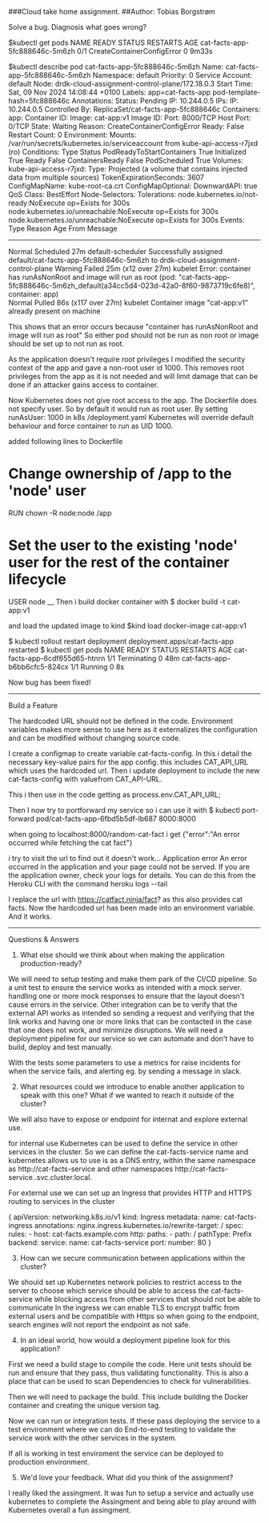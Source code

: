 ###Cloud take home assignment. 
##Author: Tobias Borgstrøm

Solve a bug.
Diagnosis what goes wrong? 

$kubectl get pods
NAME                             READY   STATUS                       RESTARTS   AGE
cat-facts-app-5fc888646c-5m6zh   0/1     CreateContainerConfigError   0          9m33s

$kubectl describe pod cat-facts-app-5fc888646c-5m6zh
Name:             cat-facts-app-5fc888646c-5m6zh
Namespace:        default
Priority:         0
Service Account:  default
Node:             drdk-cloud-assignment-control-plane/172.18.0.3
Start Time:       Sat, 09 Nov 2024 14:08:44 +0100
Labels:           app=cat-facts-app
                  pod-template-hash=5fc888646c
Annotations:      <none>
Status:           Pending
IP:               10.244.0.5
IPs:
  IP:           10.244.0.5
Controlled By:  ReplicaSet/cat-facts-app-5fc888646c
Containers:
  app:
    Container ID:
    Image:          cat-app:v1
    Image ID:
    Port:           8000/TCP
    Host Port:      0/TCP
    State:          Waiting
      Reason:       CreateContainerConfigError
    Ready:          False
    Restart Count:  0
    Environment:    <none>
    Mounts:
      /var/run/secrets/kubernetes.io/serviceaccount from kube-api-access-r7jxd (ro)
Conditions:
  Type                        Status
  PodReadyToStartContainers   True
  Initialized                 True
  Ready                       False
  ContainersReady             False
  PodScheduled                True
Volumes:
  kube-api-access-r7jxd:
    Type:                    Projected (a volume that contains injected data from multiple sources)
    TokenExpirationSeconds:  3607
    ConfigMapName:           kube-root-ca.crt
    ConfigMapOptional:       <nil>
    DownwardAPI:             true
QoS Class:                   BestEffort
Node-Selectors:              <none>
Tolerations:                 node.kubernetes.io/not-ready:NoExecute op=Exists for 300s
                             node.kubernetes.io/unreachable:NoExecute op=Exists for 300s
                             node.kubernetes.io/unreachable:NoExecute op=Exists for 300s
Events:
  Type     Reason     Age                  From               Message
  ----     ------     ----                 ----               -------
  Normal   Scheduled  27m                  default-scheduler  Successfully assigned default/cat-facts-app-5fc888646c-5m6zh to drdk-cloud-assignment-control-plane
  Warning  Failed     25m (x12 over 27m)   kubelet            Error: container has runAsNonRoot and image will run as root (pod: "cat-facts-app-5fc888646c-5m6zh_default(a34cc5d4-023d-42a0-8f60-9873719c6fe8)", container: app)    
  Normal   Pulled     86s (x117 over 27m)  kubelet            Container image "cat-app:v1" already present on machine


This shows that an error occurs because "container has runAsNonRoot and image will run as root" So either pod should not be run as non root or image should be set up to not run as root.

As the application doesn't require root privileges I modified the security context of the app and gave a non-root user id 1000. This removes root privileges from the app as it is not needed and will limit damage that can be done if an attacker gains access to container.

Now Kubernetes does not give root access to the app.
The Dockerfile does not specify user. So by default it would run as root user. By setting runAsUser: 1000 in k8s /deployment.yaml Kubernetes will override default behaviour and force container to run as UID 1000. 

added following lines to Dockerfile

# Change ownership of /app to the 'node' user
RUN chown -R node:node /app

# Set the user to the existing 'node' user for the rest of the container lifecycle
USER node
__
Then i build docker container with
$ docker build -t cat-app:v1 

and load the updated image to kind 
$kind load docker-image cat-app:v1

$ kubectl rollout restart deployment
deployment.apps/cat-facts-app restarted
$ kubectl get pods
NAME                             READY   STATUS        RESTARTS   AGE
cat-facts-app-6cdf655d65-htnrn   1/1     Terminating   0          48m
cat-facts-app-b6bb6cfc5-824cx    1/1     Running       0          8s

Now bug has been fixed!

______________________________________________________________________________________________

Build a Feature

The hardcoded URL should not be defined in the code. Environment variables makes more sense to use here as it externalizes the configuration and can be modified without changing source code. 

I create a configmap to create variable cat-facts-config. In this i detail the necessary key-value pairs for the app config. this includes CAT_API_URL which uses the hardcoded url. Then i update deployment to include the new cat-facts-config with valuefrom CAT_API-URL.

This i then use in the code getting as process.env.CAT_API_URL; 

Then I now try to portforward my service so i can use it with 
$ kubectl port-forward pod/cat-facts-app-6fbd5b5df-lb687 8000:8000

when going to localhost:8000/random-cat-fact i get 
{"error":"An error occurred while fetching the cat fact"}

i try to visit the url to find out it doesn't work... 
Application error
An error occurred in the application and your page could not be served. If you are the application owner, check your logs for details. You can do this from the Heroku CLI with the command
heroku logs --tail

I replace the url with https://catfact.ninja/fact? as this also provides cat facts.
Now the hardcoded url has been made into an environment variable. And it works.

_____________________________________________________________________________
Questions & Answers
1. What else should we think about when making the application production-ready?

We will need to setup testing and make them park of the CI/CD pipeline. So a unit test to ensure the service works as intended with a mock server. handling one or more mock responses to ensure that the layout doesn't cause errors in the service.
Other integration can be to verify that the external API works as intended so sending a request and verifying that the link works and having one or more links that can be contacted in the case that one does not work, and minimize disruptions.
We will need a deployment pipeline for our service so we can automate and don't have to build, deploy and test manually. 

With the tests some parameters to use a metrics for raise incidents for when the service fails, and alerting eg. by sending a message in slack. 

2. What resources could we introduce to enable another application to speak with this one? What if we wanted to reach it outside of the cluster?

We will also have to expose or endpoint for internat and explore external use. 

for internal use Kubernetes can be used to define the service in other services in the cluster. So we can define the cat-facts-service name and kubernetes allows us to use is as a DNS entry, within the same namespace as http://cat-facts-service and other namespaces http://cat-facts-service.<namespace>.svc.cluster.local. 

For external use we can set up an Ingress that provides HTTP and HTTPS routing to services in the cluster

{
apiVersion: networking.k8s.io/v1
kind: Ingress
metadata:
  name: cat-facts-ingress
  annotations:
    nginx.ingress.kubernetes.io/rewrite-target: /
spec:
  rules:
    - host: cat-facts.example.com
      http:
        paths:
          - path: /
            pathType: Prefix
            backend:
              service:
                name: cat-facts-service
                port:
                  number: 80
}
 
3. How can we secure communication between applications within the cluster?

We should set up Kubernetes network policies to restrict access to the server to choose which service should be able to access the cat-facts-service while blocking access from other services that should not be able to communicate 
In the ingress we can enable TLS to encrypt traffic from external users and be compatible with Https so when going to the endpoint, search engines will not report the endpoint as not safe. 

4. In an ideal world, how would a deployment pipeline look for this application?

First we need a build stage to compile the code. Here unit tests should be run and ensure that they pass, thus validating functionality. 
This is also a place that can be used to scan Dependencies to check for vulnerabilities.

Then we will need to package the build. This include building the Docker container and creating the unique version tag.

Now we can run or integration tests. If these pass deploying the service to a test environment where we can do End-to-end testing to validate the service work with the other services in the system.

If all is working in test enviroment the service can be deployed to production environment. 


5. We'd love your feedback. What did you think of the assignment?

I really liked the assingment. It was fun to setup a service and actually use kubernetes to complete the Assingment and being able to play around with Kubernetes overall a fun assingment.  





